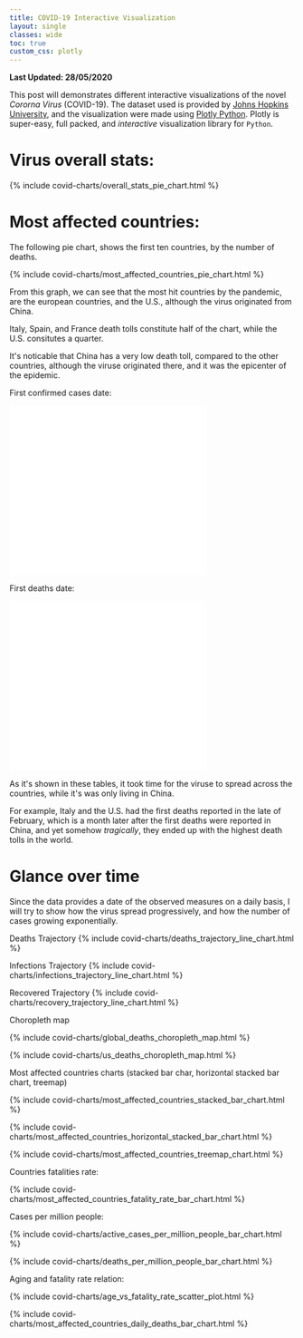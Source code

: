 ```yaml
---
title: COVID-19 Interactive Visualization
layout: single
classes: wide
toc: true
custom_css: plotly
---
```


**Last Updated: 28/05/2020**

This post will demonstrates different interactive visualizations of the novel *Cororna Virus* (COVID-19). The dataset used is provided by [Johns Hopkins University](https://github.com/CSSEGISandData/COVID-19), and the visualization were made using [Plotly Python](https://plotly.com/python/). Plotly is super-easy, full packed, and *interactive* visualization library for `Python`.

# Virus overall stats:
{% include covid-charts/overall_stats_pie_chart.html %}

# Most affected countries:
The following pie chart, shows the first ten countries, by the number of deaths.

{% include covid-charts/most_affected_countries_pie_chart.html %}

From this graph, we can see that the most hit countries by the pandemic, are the european countries, and the U.S., although the virus originated from China.

Italy, Spain, and France death tolls constitute half of the chart, while the U.S. consitutes a quarter.

It's noticable that China has a very low death toll, compared to the other countries, although the viruse originated there, and it was the epicenter of the epidemic.

First confirmed cases date:

<div class="table-container" style="width: 350px; height: 300px;">
    <iframe src="/assets/visualizations/first_infection_date_table.html" id="igraph" scrolling="no" style="border: none; position: relative; height: 100%; width: 100%;" seamless="seamless"></iframe>
</div>

First deaths date:

<div class="table-container" style="width: 350px; height: 300px;">
    <iframe src="/assets/visualizations/first_death_date_table.html" id="igraph" scrolling="no" style="border: none; position: relative; height: 100%; width: 100%;" seamless="seamless"></iframe>
</div>

As it's shown in these tables, it took time for the viruse to spread across the countries, while it's was only living in China.


For example, Italy and the U.S. had the first deaths reported in the late of February, which is a month later after the first deaths were reported in China, and yet somehow *tragically*, they ended up with the highest death tolls in the world.

# Glance over time
Since the data provides a date of the observed measures on a daily basis, I will try to show how the virus spread progressively, and how the number of cases growing exponentially.

Deaths Trajectory
{% include covid-charts/deaths_trajectory_line_chart.html %}

Infections Trajectory
{% include covid-charts/infections_trajectory_line_chart.html %}

Recovered Trajectory
{% include covid-charts/recovery_trajectory_line_chart.html %}

Choropleth map

{% include covid-charts/global_deaths_choropleth_map.html %}

{% include covid-charts/us_deaths_choropleth_map.html %}

Most affected countries charts (stacked bar char, horizontal stacked bar chart, treemap)

{% include covid-charts/most_affected_countries_stacked_bar_chart.html %}

{% include covid-charts/most_affected_countries_horizontal_stacked_bar_chart.html %}

{% include covid-charts/most_affected_countries_treemap_chart.html %}

Countries fatalities rate:

{% include covid-charts/most_affected_countries_fatality_rate_bar_chart.html %}

Cases per million people:

{% include covid-charts/active_cases_per_million_people_bar_chart.html %}

{% include covid-charts/deaths_per_million_people_bar_chart.html %}

Aging and fatality rate relation:

{% include covid-charts/age_vs_fatality_rate_scatter_plot.html %}

{% include covid-charts/most_affected_countries_daily_deaths_bar_chart.html %}
